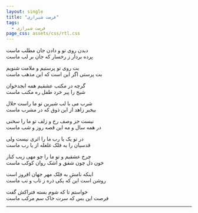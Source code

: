 ```yaml
---
layout: single
title: "فرصت شیرازی"
tags:
  - فرصت شیرازی
page_css: assets/css/rtl.css
---
```

دیدن روی تو و دادن جان مطلب ماست<br>
پرده بردار ز رخسار که جان بر لب ماست

بت روی تو پرستیم و ملامت شنویم<br>
بت پرستی اگر این است که این مذهب ماست

گرچه در مکتب عشقیم همه ابجدخوان<br>
شیخ را پیر خرد طفل ره مکتب ماست

شرب می با لب شیرین تو ما راست حلال<br>
بیخبر زاهد از این ذوق که در مشرب ماست

نیست جز وصف رخ و زلف تو ما را سخنی<br>
در همه سال و مه این قصه روز و شب ماست

در تو یک یا رب ما را اثری نیست ولی<br>
قدسیان را به فلک غلغله از یا رب ماست

چرخ عشقیم و تو ما را چو مهی زیب کنار<br>
خون دل  چون شفق و اشک روان کوکب ماست

اینکه نامش به فلک مهر جهان افروز است<br>
روشن است این که یکی ذره ز تاب و تب ماست

خواستم تا که شوم بسته فتراکش گفت<br>
فرصت این بس که سرت خاک سم مرکب ماست

---
